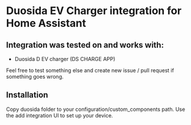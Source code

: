 # Duosida EV Charger integration for Home Assistant


## Integration was tested on and works with:
- Duosida D EV charger (DS CHARGE APP)

Feel free to test something else and create new issue / pull request if something goes wrong.

## Installation
Copy duosida folder to your configuration/custom_components path.
Use the add integration UI to set up your device.


